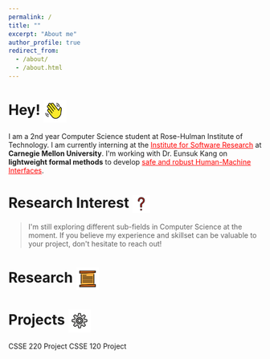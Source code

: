 ```yaml
---
permalink: /
title: ""
excerpt: "About me"
author_profile: true
redirect_from: 
  - /about/
  - /about.html
---
```

Hey! 	<img src = "images/wavinghand.png" width = "45" height = "45" style="vertical-align:middle">
======
I am a 2nd year Computer Science student at Rose-Hulman Institute of Technology. I am currently interning at the <a href="https://www.cmu.edu/scs/isr/reuse/index.html" style="color:red">Institute for Software Research</a> at **Carnegie Mellon University**.
I'm working with Dr. Eunsuk Kang on **lightweight formal methods** to develop <a href="https://www.nsf.gov/awardsearch/showAward?AWD_ID=1918140&HistoricalAwards=false" style="color:red">safe and robust Human-Machine Interfaces</a>.

Research Interest <img src = "images/questionmark.png" width = "35" height = "35" style="vertical-align:middle">
======
>I'm still exploring different sub-fields in Computer Science at the moment. If you believe my experience and skillset can be valuable to your project, don't hesitate to reach out!

Research <img src = "images/scroll.png" width = "45" height = "45" style="vertical-align:middle">
=====

Projects <img src = "images/gear.png" width = "45" height = "45" style="vertical-align:middle">
======
CSSE 220 Project
CSSE 120 Project

